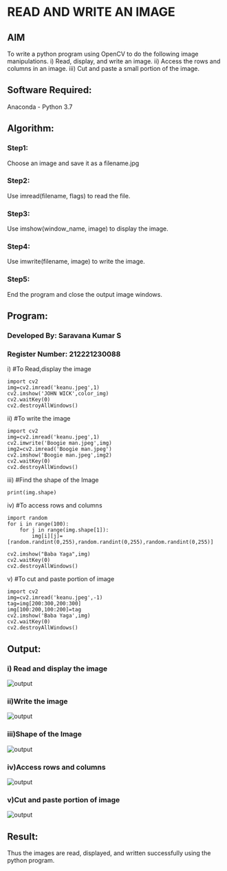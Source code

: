 # READ AND WRITE AN IMAGE
## AIM
To write a python program using OpenCV to do the following image manipulations.
i) Read, display, and write an image.
ii) Access the rows and columns in an image.
iii) Cut and paste a small portion of the image.

## Software Required:
Anaconda - Python 3.7
## Algorithm:
### Step1:
Choose an image and save it as a filename.jpg
### Step2:
Use imread(filename, flags) to read the file.
### Step3:
Use imshow(window_name, image) to display the image.
### Step4:
Use imwrite(filename, image) to write the image.
### Step5:
End the program and close the output image windows.
## Program:
### Developed By: Saravana Kumar S
### Register Number: 212221230088
i) #To Read,display the image
```
import cv2
img=cv2.imread('keanu.jpeg',1)
cv2.imshow('JOHN WICK',color_img)
cv2.waitKey(0)
cv2.destroyAllWindows()
```
ii) #To write the image
```
import cv2
img=cv2.imread('keanu.jpeg',1)
cv2.imwrite('Boogie man.jpeg',img)
img2=cv2.imread('Boogie man.jpeg')
cv2.imshow('Boogie man.jpeg',img2)
cv2.waitKey(0)
cv2.destroyAllWindows()
```
iii) #Find the shape of the Image
```
print(img.shape)
```
iv) #To access rows and columns

```
import random
for i in range(100):
    for j in range(img.shape[1]):
        img[i][j]=[random.randint(0,255),random.randint(0,255),random.randint(0,255)]

cv2.imshow("Baba Yaga",img)
cv2.waitKey(0)
cv2.destroyAllWindows()
```
v) #To cut and paste portion of image
```
import cv2
img=cv2.imread('keanu.jpeg',-1)
tag=img[200:300,200:300]
img[100:200,100:200]=tag
cv2.imshow('Baba Yaga',img)
cv2.waitKey(0)
cv2.destroyAllWindows()
```

## Output:

### i) Read and display the image
![output](./out1.png)

### ii)Write the image
![output](./out2.png)

### iii)Shape of the Image
![output](./out3.png)

### iv)Access rows and columns
![output](./out4.png)

### v)Cut and paste portion of image
![output](./out5.png)

## Result:
Thus the images are read, displayed, and written successfully using the python program.


